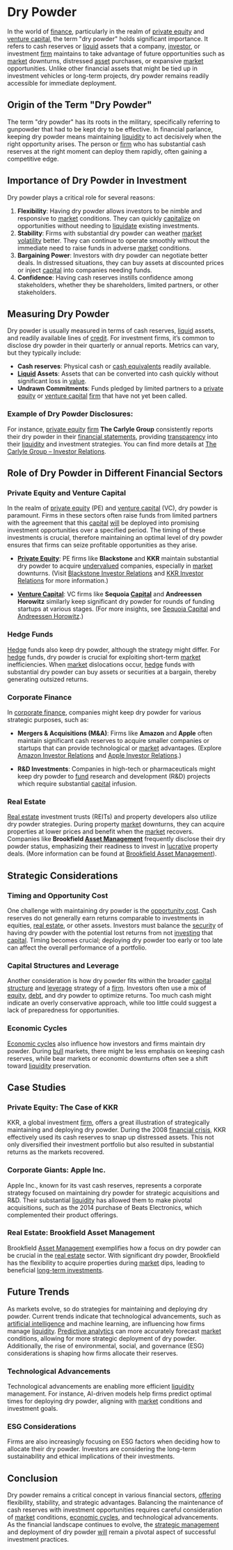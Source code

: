# Dry Powder

In the world of [finance](../f/finance.md), particularly in the realm of [private equity](../p/private_equity.md) and [venture capital](../v/venture_capital.md), the term "dry powder" holds significant importance. It refers to cash reserves or [liquid](../l/liquid.md) assets that a company, [investor](../i/investor.md), or investment [firm](../f/firm.md) maintains to take advantage of future opportunities such as [market](../m/market.md) downturns, distressed [asset](../a/asset.md) purchases, or expansive [market](../m/market.md) opportunities. Unlike other financial assets that might be tied up in investment vehicles or long-term projects, dry powder remains readily accessible for immediate deployment.

## Origin of the Term "Dry Powder"

The term "dry powder" has its roots in the military, specifically referring to gunpowder that had to be kept dry to be effective. In financial parlance, keeping dry powder means maintaining [liquidity](../l/liquidity.md) to act decisively when the right opportunity arises. The person or [firm](../f/firm.md) who has substantial cash reserves at the right moment can deploy them rapidly, often gaining a competitive edge.

## Importance of Dry Powder in Investment

Dry powder plays a critical role for several reasons:
1. **Flexibility**: Having dry powder allows investors to be nimble and responsive to [market](../m/market.md) conditions. They can quickly [capitalize](../c/capitalize.md) on opportunities without needing to [liquidate](../l/liquidate.md) existing investments.
2. **Stability**: Firms with substantial dry powder can weather [market](../m/market.md) [volatility](../v/volatility.md) better. They can continue to operate smoothly without the immediate need to raise funds in adverse [market](../m/market.md) conditions.
3. **Bargaining Power**: Investors with dry powder can negotiate better deals. In distressed situations, they can buy assets at discounted prices or inject [capital](../c/capital.md) into companies needing funds.
4. **Confidence**: Having cash reserves instills confidence among stakeholders, whether they be shareholders, limited partners, or other stakeholders.

## Measuring Dry Powder

Dry powder is usually measured in terms of cash reserves, [liquid](../l/liquid.md) assets, and readily available lines of [credit](../c/credit.md). For investment firms, it’s common to disclose dry powder in their quarterly or annual reports. Metrics can vary, but they typically include:
- **Cash reserves**: Physical cash or [cash equivalents](../c/cash_equivalents.md) readily available.
- **[Liquid](../l/liquid.md) Assets**: Assets that can be converted into cash quickly without significant loss in [value](../v/value.md).
- **Undrawn Commitments**: Funds pledged by limited partners to a [private equity](../p/private_equity.md) or [venture capital](../v/venture_capital.md) [firm](../f/firm.md) that have not yet been called.

### Example of Dry Powder Disclosures:
For instance, [private equity](../p/private_equity.md) [firm](../f/firm.md) **The Carlyle Group** consistently reports their dry powder in their [financial statements](../f/financial_statements.md), providing [transparency](../t/transparency.md) into their [liquidity](../l/liquidity.md) and investment strategies. You can find more details at [The Carlyle Group – Investor Relations](https://ir.carlyle.com).

## Role of Dry Powder in Different Financial Sectors

### Private Equity and Venture Capital

In the realm of [private equity](../p/private_equity.md) (PE) and [venture capital](../v/venture_capital.md) (VC), dry powder is paramount. Firms in these sectors often raise funds from limited partners with the agreement that this [capital](../c/capital.md) [will](../w/will.md) be deployed into promising investment opportunities over a specified period. The timing of these investments is crucial, therefore maintaining an optimal level of dry powder ensures that firms can seize profitable opportunities as they arise.

- **[Private Equity](../p/private_equity.md)**: PE firms like **Blackstone** and **KKR** maintain substantial dry powder to acquire [undervalued](../u/undervalued.md) companies, especially in [market](../m/market.md) downturns. (Visit [Blackstone Investor Relations](https://www.blackstone.com/investors/) and [KKR Investor Relations](https://ir.kkr.com) for more information.)

- **[Venture Capital](../v/venture_capital.md)**: VC firms like **Sequoia [Capital](../c/capital.md)** and **Andreessen Horowitz** similarly keep significant dry powder for rounds of funding startups at various stages. (For more insights, see [Sequoia Capital](https://www.sequoiacap.com) and [Andreessen Horowitz](https://a16z.com).)

### Hedge Funds

[Hedge](../h/hedge.md) funds also keep dry powder, although the strategy might differ. For [hedge](../h/hedge.md) funds, dry powder is crucial for exploiting short-term [market](../m/market.md) inefficiencies. When [market](../m/market.md) dislocations occur, [hedge](../h/hedge.md) funds with substantial dry powder can buy assets or securities at a bargain, thereby generating outsized returns.

### Corporate Finance

In [corporate finance](../c/corporate_finance.md), companies might keep dry powder for various strategic purposes, such as:
- **Mergers & Acquisitions (M&A)**: Firms like **Amazon** and **Apple** often maintain significant cash reserves to acquire smaller companies or startups that can provide technological or [market](../m/market.md) advantages. (Explore [Amazon Investor Relations](https://www.amazon.com/ir) and [Apple Investor Relations](https://investor.apple.com).)

- **R&D Investments**: Companies in high-tech or pharmaceuticals might keep dry powder to [fund](../f/fund.md) research and development (R&D) projects which require substantial [capital](../c/capital.md) infusion.

### Real Estate

[Real estate](../r/real_estate.md) investment trusts (REITs) and property developers also utilize dry powder strategies. During property [market](../m/market.md) downturns, they can acquire properties at lower prices and benefit when the [market](../m/market.md) recovers. Companies like **Brookfield [Asset Management](../a/asset_management.md)** frequently disclose their dry powder status, emphasizing their readiness to invest in [lucrative](../l/lucrative.md) property deals. (More information can be found at [Brookfield Asset Management](https://bam.brookfield.com)).

## Strategic Considerations

### Timing and Opportunity Cost

One challenge with maintaining dry powder is the [opportunity cost](../o/opportunity_cost.md). Cash reserves do not generally earn returns comparable to investments in equities, [real estate](../r/real_estate.md), or other assets. Investors must balance the [security](../s/security.md) of having dry powder with the potential lost returns from not [investing](../i/investing.md) that [capital](../c/capital.md). Timing becomes crucial; deploying dry powder too early or too late can affect the overall performance of a portfolio.

### Capital Structures and Leverage

Another consideration is how dry powder fits within the broader [capital structure](../c/capital_structure.md) and [leverage](../l/leverage.md) strategy of a [firm](../f/firm.md). Investors often use a mix of [equity](../e/equity.md), [debt](../d/debt.md), and dry powder to optimize returns. Too much cash might indicate an overly conservative approach, while too little could suggest a lack of preparedness for opportunities.

### Economic Cycles

[Economic cycles](../e/economic_cycles.md) also influence how investors and firms maintain dry powder. During [bull](../b/bull.md) markets, there might be less emphasis on keeping cash reserves, while bear markets or economic downturns often see a shift toward [liquidity](../l/liquidity.md) preservation.

## Case Studies

### Private Equity: The Case of KKR

KKR, a global investment [firm](../f/firm.md), offers a great illustration of strategically maintaining and deploying dry powder. During the 2008 [financial crisis](../f/financial_crisis.md), KKR effectively used its cash reserves to snap up distressed assets. This not only diversified their investment portfolio but also resulted in substantial returns as the markets recovered.

### Corporate Giants: Apple Inc.

Apple Inc., known for its vast cash reserves, represents a corporate strategy focused on maintaining dry powder for strategic acquisitions and R&D. Their substantial [liquidity](../l/liquidity.md) has allowed them to make pivotal acquisitions, such as the 2014 purchase of Beats Electronics, which complemented their product offerings.

### Real Estate: Brookfield Asset Management

Brookfield [Asset Management](../a/asset_management.md) exemplifies how a focus on dry powder can be crucial in the [real estate](../r/real_estate.md) sector. With significant dry powder, Brookfield has the flexibility to acquire properties during [market](../m/market.md) dips, leading to beneficial [long-term investments](../l/long-term_investments.md).

## Future Trends

As markets evolve, so do strategies for maintaining and deploying dry powder. Current trends indicate that technological advancements, such as [artificial intelligence](../a/artificial_intelligence_in_trading.md) and machine learning, are influencing how firms manage [liquidity](../l/liquidity.md). [Predictive analytics](../p/predictive_analytics.md) can more accurately forecast [market](../m/market.md) conditions, allowing for more strategic deployment of dry powder. Additionally, the rise of environmental, social, and governance (ESG) considerations is shaping how firms allocate their reserves.

### Technological Advancements

Technological advancements are enabling more efficient [liquidity](../l/liquidity.md) management. For instance, AI-driven models help firms predict optimal times for deploying dry powder, aligning with [market](../m/market.md) conditions and investment goals.

### ESG Considerations

Firms are also increasingly focusing on ESG factors when deciding how to allocate their dry powder. Investors are considering the long-term sustainability and ethical implications of their investments.

## Conclusion

Dry powder remains a critical concept in various financial sectors, [offering](../o/offering.md) flexibility, stability, and strategic advantages. Balancing the maintenance of cash reserves with investment opportunities requires careful consideration of [market](../m/market.md) conditions, [economic cycles](../e/economic_cycles.md), and technological advancements. As the financial landscape continues to evolve, the [strategic management](../s/strategic_management.md) and deployment of dry powder [will](../w/will.md) remain a pivotal aspect of successful investment practices.
